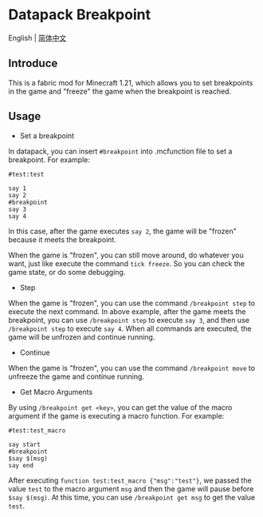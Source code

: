 # Datapack Breakpoint

English | [简体中文](README_zh.md)

## Introduce

This is a fabric mod for Minecraft 1.21, which allows you to set breakpoints in the game and "freeze" the game when 
the breakpoint is reached.

## Usage

* Set a breakpoint

In datapack, you can insert `#breakpoint` into .mcfunction file to set a breakpoint. For example:

```mcfunction
#test:test

say 1
say 2
#breakpoint
say 3
say 4
```

In this case, after the game executes `say 2`, the game will be "frozen" because it meets the breakpoint. 

When the game is "frozen", you can still move around, do whatever you want, just like execute the command `tick freeze`.
So you can check the game state, or do some debugging.

* Step

When the game is "frozen", you can use the command `/breakpoint step` to execute the next command. In above example, 
after the game meets the breakpoint, you can use `/breakpoint step` to execute `say 3`, and then use `/breakpoint step`
to execute `say 4`. When all commands are executed, the game will be unfrozen and continue running.

* Continue

When the game is "frozen", you can use the command `/breakpoint move` to unfreeze the game and continue running.

* Get Macro Arguments

By using `/breakpoint get <key>`, you can get the value of the macro argument if the game is executing a macro function.
For example:

```mcfunction
#test:test_macro

say start
#breakpoint
$say $(msg)
say end
```

After executing `function test:test_macro {"msg":"test"}`, we passed the value `test` to the macro argument `msg` and 
then the game will pause before `$say $(msg)`. At this time, you can use `/breakpoint get msg` to get the value `test`.